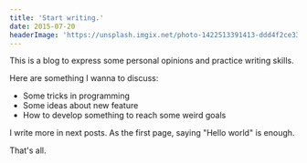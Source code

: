 ```yaml
---
title: 'Start writing.'
date: 2015-07-20
headerImage: 'https://unsplash.imgix.net/photo-1422513391413-ddd4f2ce3340?q=75&fm=jpg&s=282e5978de17d6cd2280888d16f06f04'
---
```

This is a blog to express some personal opinions and practice writing skills.

Here are something I wanna to discuss:

- Some tricks in programming 
- Some ideas about new feature 
- How to develop something to reach some weird goals


I write more in next posts. As the first page, saying "Hello world" is enough.

That's all.